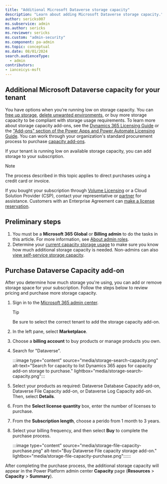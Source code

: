 ```yaml
---
title: "Additional Microsoft Dataverse storage capacity"
description: "Learn about adding Microsoft Dataverse storage capacity." 
author: sericks007
ms.subservice: admin
ms.author: sericks
ms.reviewer: sericks
ms.custom: "admin-security"
ms.component: pa-admin
ms.topic: conceptual
ms.date: 08/01/2024
search.audienceType: 
  - admin
contributors:
- ianceicys-msft
---
```


## Additional Microsoft Dataverse capacity for your tenant

You have options when you're running low on storage capacity. You can [free up storage](free-storage-space.md), [delete unwanted environments](delete-environment.md), or buy more storage capacity to be compliant with storage usage requirements. To learn more about storage capacity add-ons, see the [Dynamics 365 Licensing Guide](https://go.microsoft.com/fwlink/p/?LinkId=866544) or the ["Add-ons" section of the Power Apps and Power Automate Licensing Guide](https://go.microsoft.com/fwlink/?linkid=2085130). You can work through your organization's standard procurement process to purchase [capacity add-ons](capacity-add-on.md).

If your tenant is running low on available storage capacity, you can add storage to your subscription.  

> [!NOTE]
> The process described in this topic applies to direct purchases using a credit card or invoice.
>
>If you bought your subscription through [Volume Licensing](/licensing/) or a Cloud Solution Provider (CSP), contact your representative or [partner](/microsoft-365/commerce/manage-partners?view=o365-worldwide) for assistance. Customers with an Enterprise Agreement can [make a license reservation](/licensing/license-faq).

## Preliminary steps

1. You must be a **Microsoft 365 Global** or **Billing admin** to do the tasks in this article. For more information, see [About admin roles](/microsoft-365/admin/add-users/about-admin-roles?view=o365-worldwide).
2. Determine your [current capacity storage usage](capacity-storage.md#verifying-your-microsoft-dataverse-capacity-based-storage-model) to make sure you know how much additional storage capacity is needed. Non-admins can also [view self-service storage capacity](view-self-service-capacity.md).

## Purchase Dataverse Capacity add-on

After you determine how much storage you're using, you can add or remove storage space for your subscription. Follow the steps below to review pricing and purchase more storage capacity.

1. Sign in to the [Microsoft 365 admin center](https://admin.microsoft.com/Adminportal/Home#/catalog).

   > [!TIP]
   > Be sure to select the correct tenant to add the storage capacity add-on.

2. In the left pane, select **Marketplace**.

3. Choose a **billing account** to buy products or manage products you own.

4. Search for "Dataverse".
   
   :::image type="content" source="media/storage-search-capacity.png" alt-text="Search for capacity to list Dynamics 365 apps for capacity add-on storage to purchase." lightbox="media/storage-search-capacity.png":::

5. Select your products as required: Dataverse Database Capacity add-on, Dataverse File Capacity add-on, or Dataverse Log Capacity add-on. Then, select **Details**.

6. From the **Select license quantity** box, enter the number of licenses to purchase.

7. From the **Subscription length**, choose a perido from 1 month to 3 years.

8. Select your billing frequency, and then select **Buy** to complete the purchase process.

   :::image type="content" source="media/storage-file-capacity-purchase.png" alt-text="Buy Dataverse File capacity storage add-on." lightbox="media/storage-file-capacity-purchase.png"::::::

After completing the purchase process, the additional storage capacity will appear in the Power Platform admin center **Capacity** page (**Resources** > **Capacity** > **Summary**).
